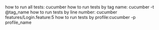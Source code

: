 how to run all tests: cucumber
how to run tests by tag name: cucumber -t @tag_name
how to run tests by line number: cucumber features/Login.feature:5
how to run tests by profile:cucumber -p profile_name